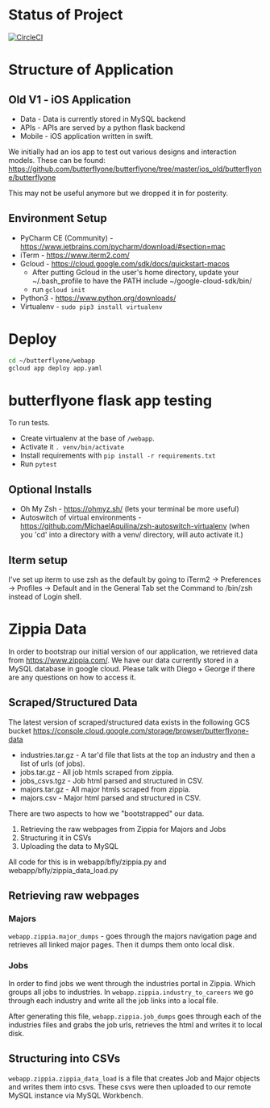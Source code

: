 # Status of Project
[![CircleCI](https://circleci.com/gh/butterflyone/butterflyone.svg?style=svg)](https://circleci.com/gh/butterflyone/butterflyone)

# Structure of Application
## Old V1 - iOS Application

* Data - Data is currently stored in MySQL backend
* APIs - APIs are served by a python flask backend
* Mobile - iOS application written in swift.

We initially had an ios app to test out various designs and interaction models. These can be found: https://github.com/butterflyone/butterflyone/tree/master/ios_old/butterflyone/butterflyone

This may not be useful anymore but we dropped it in for posterity.

## Environment Setup
- PyCharm CE (Community) - https://www.jetbrains.com/pycharm/download/#section=mac
- iTerm - https://www.iterm2.com/
- Gcloud - https://cloud.google.com/sdk/docs/quickstart-macos
  - After putting Gcloud in the user's home directory, update your ~/.bash_profile to have the PATH include ~/google-cloud-sdk/bin/
  - run `gcloud init`
- Python3 - https://www.python.org/downloads/
- Virtualenv - `sudo pip3 install virtualenv`

# Deploy
```bash
cd ~/butterflyone/webapp
gcloud app deploy app.yaml

```
# butterflyone flask app testing
To run tests.

* Create virtualenv at the base of `/webapp`.
* Activate it `. venv/bin/activate`
* Install requirements with `pip install -r requirements.txt`
* Run `pytest`


## Optional Installs
- Oh My Zsh - https://ohmyz.sh/ (lets your terminal be more useful)
- Autoswitch of virtual environments - https://github.com/MichaelAquilina/zsh-autoswitch-virtualenv (when you 'cd' into a directory with a venv/ directory, will auto activate it.)

## Iterm setup
I've set up iterm to use zsh as the default by going to iTerm2 -> Preferences -> Profiles -> Default and in the General Tab set the Command to /bin/zsh instead of Login shell.


# Zippia Data
In order to bootstrap our initial version of our application, we retrieved data from https://www.zippia.com/. We have our data currently stored in a MySQL database in google cloud. Please talk with Diego + George if there are any questions on how to access it.

## Scraped/Structured Data
The latest version of scraped/structured data exists in the following GCS bucket
https://console.cloud.google.com/storage/browser/butterflyone-data
* industries.tar.gz - A tar'd file that lists at the top an industry and then a list of urls (of jobs).
* jobs.tar.gz - All job htmls scraped from zippia.
* jobs_csvs.tgz - Job html parsed and structured in CSV.
* majors.tar.gz - All major htmls scraped from zippia.
* majors.csv - Major html parsed and structured in CSV.


There are two aspects to how we "bootstrapped" our data.

1. Retrieving the raw webpages from Zippia for Majors and Jobs
2. Structuring it in CSVs
3. Uploading the data to MySQL

All code for this is in webapp/bfly/zippia.py and webapp/bfly/zippia_data_load.py

## Retrieving raw webpages
### Majors
`webapp.zippia.major_dumps` - goes through the majors navigation page and retrieves all linked major pages. Then it dumps them onto local disk.

### Jobs
In order to find jobs we went through the industries portal in Zippia. Which groups all jobs to industries. In `webapp.zippia.industry_to_careers` we go through each industry and write all the job links into a local file.

After generating this file, `webapp.zippia.job_dumps` goes through each of the industries files and grabs the job urls, retrieves the html and writes it to local disk.

## Structuring into CSVs
`webapp.zippia.zippia_data_load` is a file that creates Job and Major objects and writes them into csvs. These csvs were then uploaded to our remote MySQL instance via MySQL Workbench.
